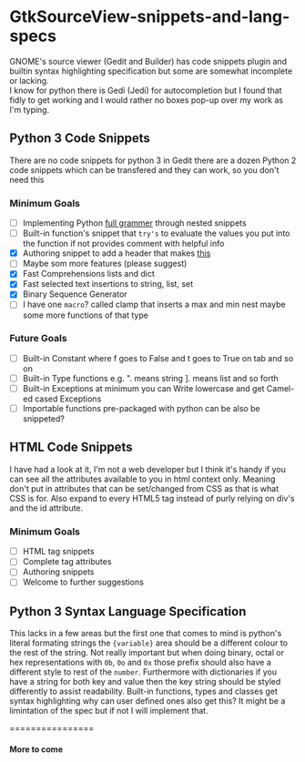 # GtkSourceView-snippets-and-lang-specs
GNOME's source viewer (Gedit and Builder) has code snippets plugin and builtin syntax highlighting specification but some are somewhat incomplete or lacking.  
I know for python there is Gedi (Jedi) for autocompletion but I found that fidly to get working and I would rather no boxes pop-up over my work as I'm typing.

## Python 3 Code Snippets
There are no code snippets for python 3 in Gedit there are a dozen Python 2 code snippets which can be transfered and they can work, so you don't need this

### Minimum Goals
 - [ ] Implementing Python [full grammer](https://docs.python.org/3/reference/grammar.html) through nested snippets
 - [ ] Built-in function's snippet that `try's` to evaluate the values you put into the function if not provides comment with helpful info
 - [x] Authoring snippet to add a header that makes [this](http://web.archive.org/web/20111010053227/http://jaynes.colorado.edu/PythonGuidelines.html)
 - [ ] Maybe som more features (please suggest)
 - [x] Fast Comprehensions lists and dict 
 - [x] Fast selected text insertions to string, list, set
 - [x] Binary Sequence Generator
 - [ ] I have one `macro`? called clamp that inserts a max and min nest maybe some more functions of that type

### Future Goals
 - [ ] Built-in Constant where f goes to False and t goes to True on tab and so on
 - [ ] Built-in Type functions e.g. ". means string ]. means list and so forth
 - [ ] Built-in Exceptions at minimum you can Write lowercase and get Camel-ed cased Exceptions
 - [ ] Importable functions pre-packaged with python can be also be snippeted?

## HTML Code Snippets
I have had a look at it, I'm not a web developer but I think it's handy if you can see all the attributes available to you in html context only.  Meaning don't put in attributes that can be set/changed from CSS as that is what CSS is for.  Also expand to every HTML5 tag instead of purly relying on div's and the id attribute.

### Minimum Goals
 - [ ] HTML tag snippets
 - [ ] Complete tag attributes
 - [ ] Authoring snippets
 - [ ] Welcome to further suggestions

## Python 3 Syntax Language Specification
This lacks in a few areas but the first one that comes to mind is python's literal formating strings the `{variable}` area should be a different colour to the rest of the string.  Not really important but when doing binary, octal or hex representations with `0b`, `0o` and `0x` those prefix should also have a different style to rest of the `number`.  Furthermore with dictionaries if you have a string for both key and value then the key string should be styled differently to assist readability.
  Built-in functions, types and classes get syntax highlighting why can user defined ones also get this?  It might be a limintation of the spec but if not I will implement that.  

================

#### More to come

